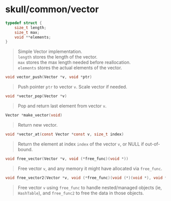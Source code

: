 # skull/common/vector

```c
typedef struct {
	size_t length;
	size_t max;
	void **elements;
}
```

> Simple Vector implementation.
> \
> `length` stores the length of the vector.
> \
> `max` stores the max length needed before reallocation.
> \
> `elements` stores the actual elements of the vector.

```c
void vector_push(Vector *v, void *ptr)
```

> Push pointer `ptr` to vector `v`. Scale vector if needed.

```c
void *vector_pop(Vector *v)
```

> Pop and return last element from vector `v`.

```c
Vector *make_vector(void)
```

> Return new vector.

```c
void *vector_at(const Vector *const v, size_t index)
```

> Return the element at index `index` of the vector `v`, or NULL if out-of-bound.

```c
void free_vector(Vector *v, void (*free_func)(void *))
```

> Free vector `v`, and any memory it might have allocated via `free_func`.

```c
void free_vector2(Vector *v, void (*free_func)(void (*)(void *), void *), void (*free_func2)(void *))
```

> Free vector `v` using `free_func` to handle nested/managed objects
> (ie, `HashTable`), and `free_func2` to free the data in those objects.

